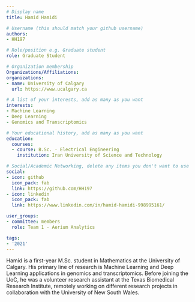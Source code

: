```yaml
---
# Display name
title: Hamid Hamidi

# Username (this should match your github username)
authors:
- HH197

# Role/position e.g. Graduate student
role: Graduate Student

# Organization membership
Organizations/Affiliations:
organizations:
- name: University of Calgary
  url: https://www.ucalgary.ca

# A list of your interests, add as many as you want
interests:
- Machine Learning
- Deep Learning
- Genomics and Transcriptomics

# Your educational history, add as many as you want
education:
  courses:
  - course: B.Sc. - Electrical Engineering
    institution: Iran University of Science and Technology

# Social/Academic Networking, delete any items you don't want to use
social:
- icon: github
  icon_pack: fab
  link: https://github.com/HH197
- icon: linkedin
  icon_pack: fab
  link: https://www.linkedin.com/in/hamid-hamidi-998995161/

user_groups:
- committee: members
  role: Team 1 - Aerium Analytics

tags:
- '2021'
---
```

Hamid is a first-year M.Sc. student in Mathematics at the University of Calgary. His primary line of research is Machine Learning and Deep Learning applications in genomics and transcriptomics. Before joining the UoC, he was a volunteer research assistant at the Texas Biomedical Research Institute, remotely working on different research projects in collaboration with the University of New South Wales. 
